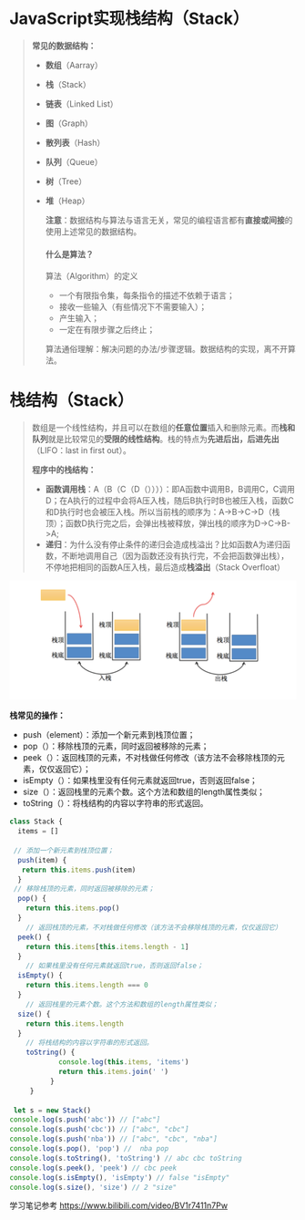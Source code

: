 # JavaScript实现栈结构（Stack）



> **常见的数据结构：**
>
> - **数组**（Aarray）
>
> - **栈**（Stack）
>
> - **链表**（Linked List）
>
> - **图**（Graph）
>
> - **散列表**（Hash）
>
> - **队列**（Queue）
>
> - **树**（Tree）
>
> - **堆**（Heap）
>
>   **注意**：数据结构与算法与语言无关，常见的编程语言都有**直接或间接**的使用上述常见的数据结构。
>
>   #### 什么是算法？
>
>   算法（Algorithm）的定义
>
>   - 一个有限指令集，每条指令的描述不依赖于语言；
>   - 接收一些输入（有些情况下不需要输入）；
>   - 产生输入；
>   - 一定在有限步骤之后终止；
>
>   算法通俗理解：解决问题的办法/步骤逻辑。数据结构的实现，离不开算法。



# 栈结构（Stack）

> 数组是一个线性结构，并且可以在数组的**任意位置**插入和删除元素。而**栈和队列**就是比较常见的**受限的线性结构**。栈的特点为**先进后出，后进先出**（LIFO：last in first out）。
>
> **程序中的栈结构：**
>
> - **函数调用栈**：A（B（C（D（））））：即A函数中调用B，B调用C，C调用D；在A执行的过程中会将A压入栈，随后B执行时B也被压入栈，函数C和D执行时也会被压入栈。所以当前栈的顺序为：A->B->C->D（栈顶）；函数D执行完之后，会弹出栈被释放，弹出栈的顺序为D->C->B->A;
> - **递归**：为什么没有停止条件的递归会造成栈溢出？比如函数A为递归函数，不断地调用自己（因为函数还没有执行完，不会把函数弹出栈），不停地把相同的函数A压入栈，最后造成**栈溢出**（Stack Overfloat）

![image-20210725155240867](../../static/images/image-20210725155240867.png)



**栈常见的操作：**

- push（element）：添加一个新元素到栈顶位置；
- pop（）：移除栈顶的元素，同时返回被移除的元素；
- peek（）：返回栈顶的元素，不对栈做任何修改（该方法不会移除栈顶的元素，仅仅返回它）；
- isEmpty（）：如果栈里没有任何元素就返回true，否则返回false；
- size（）：返回栈里的元素个数。这个方法和数组的length属性类似；
- toString（）：将栈结构的内容以字符串的形式返回。

```js
class Stack {
  items = []

 // 添加一个新元素到栈顶位置；
  push(item) {
   return this.items.push(item)
  }
 // 移除栈顶的元素，同时返回被移除的元素；
  pop() {
    return this.items.pop()
  }
	// 返回栈顶的元素，不对栈做任何修改（该方法不会移除栈顶的元素，仅仅返回它）
  peek() {
    return this.items[this.items.length - 1]
  }
	// 如果栈里没有任何元素就返回true，否则返回false；
  isEmpty() {
    return this.items.length === 0
  }
	// 返回栈里的元素个数。这个方法和数组的length属性类似；
  size() {
    return this.items.length
  }
	// 将栈结构的内容以字符串的形式返回。
	toString() {
	        console.log(this.items, 'items')
	        return this.items.join(' ')
	      }
	 }

 let s = new Stack()
console.log(s.push('abc')) // ["abc"]
console.log(s.push('cbc')) // ["abc", "cbc"]
console.log(s.push('nba')) // ["abc", "cbc", "nba"]
console.log(s.pop(), 'pop') //  nba pop
console.log(s.toString(), 'toString') // abc cbc toString
console.log(s.peek(), 'peek') // cbc peek
console.log(s.isEmpty(), 'isEmpty') // false "isEmpty"
console.log(s.size(), 'size') // 2 "size"
```

学习笔记参考 https://www.bilibili.com/video/BV1r7411n7Pw

